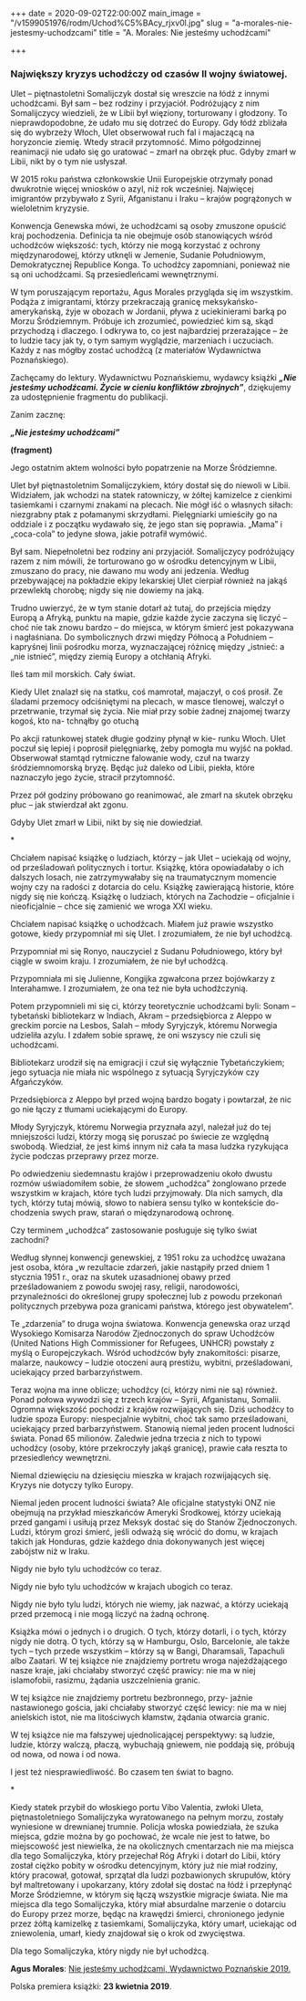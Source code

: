 +++
date = 2020-09-02T22:00:00Z
main_image = "/v1599051976/rodm/Uchod%C5%BAcy_rjxv0l.jpg"
slug = "a-morales-nie-jestesmy-uchodzcami"
title = "A. Morales: Nie jesteśmy uchodźcami"

+++
### **Największy kryzys uchodźczy od czasów II wojny światowej.** 

Ulet – piętnastoletni Somalijczyk dostał się wreszcie na łódź z innymi uchodźcami. Był sam – bez rodziny i przyjaciół. Podróżujący z nim Somalijczycy wiedzieli, że w Libii był więziony, torturowany i głodzony. To nieprawdopodobne, że udało mu się dotrzeć do Europy. Gdy łódź zbliżała się do wybrzeży Włoch, Ulet obserwował ruch fal i majaczącą na horyzoncie ziemię. Wtedy stracił przytomność. Mimo półgodzinnej reanimacji nie udało się go uratować – zmarł na obrzęk płuc. Gdyby zmarł w Libii, nikt by o tym nie usłyszał.

W 2015 roku państwa członkowskie Unii Europejskie otrzymały ponad dwukrotnie więcej wniosków o azyl, niż rok wcześniej. Najwięcej imigrantów przybywało z Syrii, Afganistanu i Iraku – krajów pogrążonych w wieloletnim kryzysie.

Konwencja Genewska mówi, że uchodźcami są osoby zmuszone opuścić kraj pochodzenia. Definicja ta nie obejmuje osób stanowiących wśród uchodźców większość: tych, którzy nie mogą korzystać z ochrony międzynarodowej, którzy utknęli w Jemenie, Sudanie Południowym, Demokratycznej Republice Konga. To uchodźcy zapomniani, ponieważ nie są oni uchodźcami. Są przesiedleńcami wewnętrznymi.

W tym poruszającym reportażu, Agus Morales przygląda się im wszystkim. Podąża z imigrantami, którzy przekraczają granicę meksykańsko-amerykańską, żyje w obozach w Jordanii, pływa z uciekinierami barką po Morzu Śródziemnym. Próbuje ich zrozumieć, powiedzieć kim są, skąd przychodzą i dlaczego. I odkrywa to, co jest najbardziej przerażające – że to ludzie tacy jak ty, o tym samym wyglądzie, marzeniach i uczuciach. Każdy z nas mógłby zostać uchodźcą (z materiałów Wydawnictwa Poznańskiego).

Zachęcamy do lektury. Wydawnictwu Poznańskiemu, wydawcy książki **_„Nie jesteśmy uchodźcami. Życie w cieniu konfliktów zbrojnych”_**, dziękujemy za udostępnienie fragmentu do publikacji.

Zanim zacznę:

**_„Nie jesteśmy uchodźcami”_**

**(fragment)**

Jego ostatnim aktem wolności było popatrzenie na Morze Śródziemne.

Ulet był piętnastoletnim Somalijczykiem, który dostał się do niewoli w Libii. Widziałem, jak wchodzi na statek ratowniczy, w żółtej kamizelce z cienkimi tasiemkami i czarnymi znakami na plecach. Nie mógł iść o własnych siłach: niezgrabny ptak z połamanymi skrzydłami. Pielęgniarki umieściły go na oddziale i z początku wydawało się, że jego stan się poprawia. „Mama” i „coca-cola” to jedyne słowa, jakie potrafił wymówić.

Był sam. Niepełnoletni bez rodziny ani przyjaciół. Somalijczycy podróżujący razem z nim mówili, że torturowano go w ośrodku detencyjnym w Libii, zmuszano do pracy, nie dawano mu wody ani jedzenia. Według przebywającej na pokładzie ekipy lekarskiej Ulet cierpiał również na jakąś przewlekłą chorobę; nigdy się nie dowiemy na jaką.

Trudno uwierzyć, że w tym stanie dotarł aż tutaj, do przejścia między Europą a Afryką, punktu na mapie, gdzie każde życie zaczyna się liczyć – choć nie tak znowu bardzo – do miejsca, w którym śmierć jest pokazywana i nagłaśniana. Do symbolicznych drzwi między Północą a Południem – kapryśnej linii pośrodku morza, wyznaczającej różnicę między „istnieć: a „nie istnieć”, między ziemią Europy a otchłanią Afryki.

Ileś tam mil morskich. Cały świat.

Kiedy Ulet znalazł się na statku, coś mamrotał, majaczył, o coś prosił. Ze śladami przemocy odciśniętymi na plecach, w masce tlenowej, walczył o przetrwanie, trzymał się życia. Nie miał przy sobie żadnej znajomej twarzy kogoś, kto na- tchnąłby go otuchą

Po akcji ratunkowej statek długie godziny płynął w kie- runku Włoch. Ulet poczuł się lepiej i poprosił pielęgniarkę, żeby pomogła mu wyjść na pokład. Obserwował stamtąd rytmiczne falowanie wody, czuł na twarzy śródziemnomorską bryzę. Będąc już daleko od Libii, piekła, które naznaczyło jego życie, stracił przytomność.

Przez pół godziny próbowano go reanimować, ale zmarł na skutek obrzęku płuc – jak stwierdzał akt zgonu.

Gdyby Ulet zmarł w Libii, nikt by się nie dowiedział.

\*

Chciałem napisać książkę o ludziach, którzy – jak Ulet – uciekają od wojny, od prześladowań politycznych i tortur. Książkę, która opowiadałaby o ich dalszych losach, nie zatrzymywałaby się na traumatycznym momencie wojny czy na radości z dotarcia do celu. Książkę zawierającą historie, które nigdy się nie kończą. Książkę o ludziach, których na Zachodzie – oficjalnie i nieoficjalnie – chce się zamienić we wroga XXI wieku.

Chciałem napisać książkę o uchodźcach. Miałem już prawie wszystko gotowe, kiedy przypomniał mi się Ulet. I zrozumiałem, że nie był uchodźcą.

Przypomniał mi się Ronyo, nauczyciel z Sudanu Południowego, który był ciągle w swoim kraju. I zrozumiałem, że nie był uchodźcą.

Przypomniała mi się Julienne, Kongijka zgwałcona przez bojówkarzy z Interahamwe. I zrozumiałem, że ona też nie była uchodźczynią.

Potem przypomnieli mi się ci, którzy teoretycznie uchodźcami byli: Sonam – tybetański bibliotekarz w Indiach, Akram – przedsiębiorca z Aleppo w greckim porcie na Lesbos, Salah – młody Syryjczyk, któremu Norwegia udzieliła azylu. I zdałem sobie sprawę, że oni wszyscy nie czuli się uchodźcami.

Bibliotekarz urodził się na emigracji i czuł się wyłącznie Tybetańczykiem; jego sytuacja nie miała nic wspólnego z sytuacją Syryjczyków czy Afgańczyków.

Przedsiębiorca z Aleppo był przed wojną bardzo bogaty i powtarzał, że nic go nie łączy z tłumami uciekającymi do Europy.

Młody Syryjczyk, któremu Norwegia przyznała azyl, należał już do tej mniejszości ludzi, którzy mogą się poruszać po świecie ze względną swobodą. Wiedział, że jest kimś innym niż cała ta masa ludzka ryzykująca życie podczas przeprawy przez morze.

Po odwiedzeniu siedemnastu krajów i przeprowadzeniu około dwustu rozmów uświadomiłem sobie, że słowem „uchodźca” żonglowano przede wszystkim w krajach, które tych ludzi przyjmowały. Dla nich samych, dla tych, którzy tutaj mówią, słowo to nabiera sensu tylko w kontekście do- chodzenia swych praw, starań o międzynarodową ochronę.

Czy terminem „uchodźca” zastosowanie posługuje się tylko świat zachodni?

Według słynnej konwencji genewskiej, z 1951 roku za uchodźcę uważana jest osoba, która „w rezultacie zdarzeń, jakie nastąpiły przed dniem 1 stycznia 1951 r., oraz na skutek uzasadnionej obawy przed prześladowaniem z powodu swojej rasy, religii, narodowości, przynależności do określonej grupy społecznej lub z powodu przekonań politycznych przebywa poza granicami państwa, którego jest obywatelem”.

Te „zdarzenia” to druga wojna światowa. Konwencja genewska oraz urząd Wysokiego Komisarza Narodów Zjednoczonych do spraw Uchodźców (United Nations High Commissioner for Refugees, UNHCR) powstały z myślą o Europejczykach. Wśród uchodźców były znakomitości: pisarze, malarze, naukowcy – ludzie otoczeni aurą prestiżu, wybitni, prześladowani, uciekający przed barbarzyństwem.

Teraz wojna ma inne oblicze; uchodźcy (ci, którzy nimi nie są) również. Ponad połowa wywodzi się z trzech krajów – Syrii, Afganistanu, Somalii. Ogromna większość pochodzi z krajów rozwijających się. Dziś uchodźcy to ludzie spoza Europy: niespecjalnie wybitni, choć tak samo prześladowani, uciekający przed barbarzyństwem. Stanowią niemal jeden procent ludności świata. Ponad 65 milionów. Zaledwie jedna trzecia z nich to typowi uchodźcy (osoby, które przekroczyły jakąś granicę), prawie cała reszta to przesiedleńcy wewnętrzni.

Niemal dziewięciu na dziesięciu mieszka w krajach rozwijających się. Kryzys nie dotyczy tylko Europy.

Niemal jeden procent ludności świata? Ale oficjalne statystyki ONZ nie obejmują na przykład mieszkańców Ameryki Środkowej, którzy uciekają przed gangami i usiłują przez Meksyk dostać się do Stanów Zjednoczonych. Ludzi, którym grozi śmierć, jeśli odważą się wrócić do domu, w krajach takich jak Honduras, gdzie każdego dnia dokonywanych jest więcej zabójstw niż w Iraku.

Nigdy nie było tylu uchodźców co teraz.

Nigdy nie było tylu uchodźców w krajach ubogich co teraz.

Nigdy nie było tylu ludzi, których nie wiemy, jak nazwać, a którzy uciekają przed przemocą i nie mogą liczyć na żadną ochronę.

Książka mówi o jednych i o drugich. O tych, którzy dotarli, i o tych, którzy nigdy nie dotrą. O tych, którzy są w Hamburgu, Oslo, Barcelonie, ale także tych – tych przede wszystkim – którzy są w Bangi, Dharamsali, Tapachuli albo Zaatari. W tej książce nie znajdziemy portretu wroga najeżdżającego nasze kraje, jaki chciałaby stworzyć część prawicy: nie ma w niej islamofobii, rasizmu, żądania uszczelnienia granic.

W tej książce nie znajdziemy portretu bezbronnego, przy- jaźnie nastawionego gościa, jaki chciałaby stworzyć część lewicy: nie ma w niej anielskich istot, nie ma litościwych kłamstw, żądania otwarcia granic.

W tej książce nie ma fałszywej ujednolicającej perspektywy: są ludzie, ludzie, którzy walczą, płaczą, wybuchają gniewem, nie poddają się, próbują od nowa, od nowa i od nowa.

I jest też niesprawiedliwość. Bo czasem ten świat to bagno.

\*

Kiedy statek przybił do włoskiego portu Vibo Valentia, zwłoki Uleta, piętnastoletniego Somalijczyka wyratowanego na pełnym morzu, zostały wyniesione w drewnianej trumnie. Policja włoska powiedziała, że szuka miejsca, gdzie można by go pochować, że wcale nie jest to łatwe, bo miejscowość jest niewielka, że na okolicznych cmentarzach nie ma miejsca dla tego Somalijczyka, który przejechał Róg Afryki i dotarł do Libii, który został ciężko pobity w ośrodku detencyjnym, który już nie miał rodziny, który pracował, gotował, sprzątał dla ludzi pozbawionych skrupułów, który był maltretowany i upokarzany, który zdołał się dostać na łódź i przepłynąć Morze Śródziemne, w którym się łączą wszystkie migracje świata. Nie ma miejsca dla tego Somalijczyka, który miał absurdalne marzenie o dotarciu do Europy przez morze, będąc na krawędzi śmierci, chronionego jedynie przez żółtą kamizelkę z tasiemkami, Somalijczyka, który umarł, uciekając od zniewolenia, umarł, kiedy znajdował się o krok od zwycięstwa.

Dla tego Somalijczyka, który nigdy nie był uchodźcą.

**Agus Morales**: [Nie jesteśmy uchodźcami, Wydawnictwo Poznańskie 2019.](https://wydawnictwopoznanskie.pl/produkt/nie-jestesmy-uchodzcami/ "https://wydawnictwopoznanskie.pl/produkt/nie-jestesmy-uchodzcami/") 

Polska premiera książki: **23 kwietnia 2019**. 